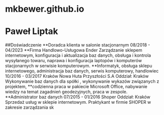 # mkbewer.github.io
# Paweł Liptak

##Doświadczenie
**Doradca klienta w salonie stacjonarnym 08/2018 - 04/2023
**Firma Handlowo-Usługowa Ender Zarządzanie sklepem internetowym, konfiguracja i aktualizacja baz danych, obsługa i kontrola wysyłanego towaru, naprawa i konfiguracja laptopów i komputerów stacjonarnych w serwisie komputerowym.
**Informatyk, obsługa sklepu internetowego, administracja baz danych, serwis komputerowy, handlowiec 10/2016 - 03/2017 Kraków Nowa Huta Przyszłości S.A Oddział: Kraków Wykonywanie baz danych dla spółki , wykonywanie wykazów związanych z projektem,
**codzienna praca w pakiecie Microsoft Office, nabywanie wiedzy na temat zagadnień geodezyjnych, praca w zespole.
**Administrator baz danych 07/2015 - 01/2016 Shoper Oddział: Kraków Sprzedaż usług w sklepie internetowym. Praktykant w firmie SHOPER w zakresie zarządzania sk






